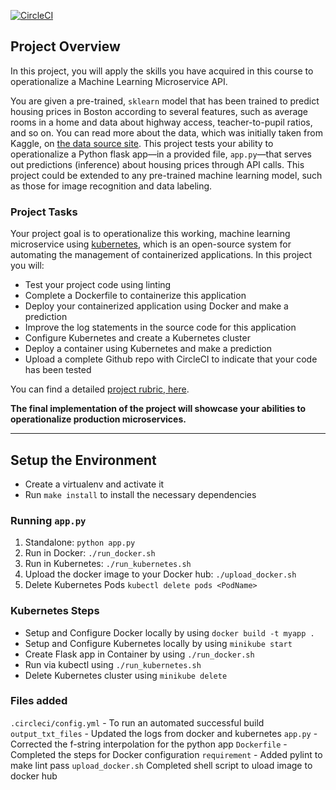 [![CircleCI](https://circleci.com/gh/adenicole/flask-sklearn/tree/main.svg?style=svg)](https://circleci.com/gh/adenicole/flask-sklearn/tree/main)

## Project Overview

In this project, you will apply the skills you have acquired in this course to operationalize a Machine Learning Microservice API. 

You are given a pre-trained, `sklearn` model that has been trained to predict housing prices in Boston according to several features, such as average rooms in a home and data about highway access, teacher-to-pupil ratios, and so on. You can read more about the data, which was initially taken from Kaggle, on [the data source site](https://www.kaggle.com/c/boston-housing). This project tests your ability to operationalize a Python flask app—in a provided file, `app.py`—that serves out predictions (inference) about housing prices through API calls. This project could be extended to any pre-trained machine learning model, such as those for image recognition and data labeling.

### Project Tasks

Your project goal is to operationalize this working, machine learning microservice using [kubernetes](https://kubernetes.io/), which is an open-source system for automating the management of containerized applications. In this project you will:
* Test your project code using linting
* Complete a Dockerfile to containerize this application
* Deploy your containerized application using Docker and make a prediction
* Improve the log statements in the source code for this application
* Configure Kubernetes and create a Kubernetes cluster
* Deploy a container using Kubernetes and make a prediction
* Upload a complete Github repo with CircleCI to indicate that your code has been tested

You can find a detailed [project rubric, here](https://review.udacity.com/#!/rubrics/2576/view).

**The final implementation of the project will showcase your abilities to operationalize production microservices.**

---

## Setup the Environment

* Create a virtualenv and activate it
* Run `make install` to install the necessary dependencies

### Running `app.py`

1. Standalone:  `python app.py`
2. Run in Docker:  `./run_docker.sh`
3. Run in Kubernetes:  `./run_kubernetes.sh`
4. Upload the docker image to your Docker hub: ```./upload_docker.sh```
5. Delete Kubernetes Pods ```kubectl delete pods <PodName>```

### Kubernetes Steps

* Setup and Configure Docker locally by using ```docker build -t myapp . ```
* Setup and Configure Kubernetes locally by using ```minikube start```
* Create Flask app in Container by using ```./run_docker.sh```
* Run via kubectl using ```./run_kubernetes.sh```
* Delete Kubernetes cluster using ```minikube delete``` 

### Files added
`.circleci/config.yml` - To run an automated successful build
`output_txt_files` - Updated the logs from docker and kubernetes
`app.py` - Corrected the f-string interpolation for the python app
`Dockerfile` - Completed the steps for Docker configuration
`requirement` - Added pylint to make lint pass
`upload_docker.sh` Completed shell script to uload image to docker hub

